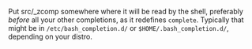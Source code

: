 Put src/_zcomp somewhere where it will be read by the shell, preferably *before*
all your other completions, as it redefines `complete`.  Typically that might be in
`/etc/bash_completion.d/` or `$HOME/.bash_completion.d/`, depending on your distro.
